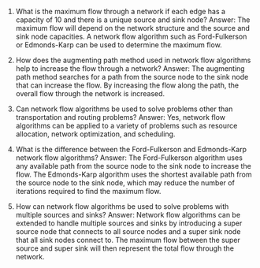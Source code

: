 

1. What is the maximum flow through a network if each edge has a capacity of 10 and there is a unique source and sink node?
Answer: The maximum flow will depend on the network structure and the source and sink node capacities. A network flow algorithm such as Ford-Fulkerson or Edmonds-Karp can be used to determine the maximum flow.

2. How does the augmenting path method used in network flow algorithms help to increase the flow through a network?
Answer: The augmenting path method searches for a path from the source node to the sink node that can increase the flow. By increasing the flow along the path, the overall flow through the network is increased.

3. Can network flow algorithms be used to solve problems other than transportation and routing problems?
Answer: Yes, network flow algorithms can be applied to a variety of problems such as resource allocation, network optimization, and scheduling.

4. What is the difference between the Ford-Fulkerson and Edmonds-Karp network flow algorithms?
Answer: The Ford-Fulkerson algorithm uses any available path from the source node to the sink node to increase the flow. The Edmonds-Karp algorithm uses the shortest available path from the source node to the sink node, which may reduce the number of iterations required to find the maximum flow.

5. How can network flow algorithms be used to solve problems with multiple sources and sinks?
Answer: Network flow algorithms can be extended to handle multiple sources and sinks by introducing a super source node that connects to all source nodes and a super sink node that all sink nodes connect to. The maximum flow between the super source and super sink will then represent the total flow through the network.